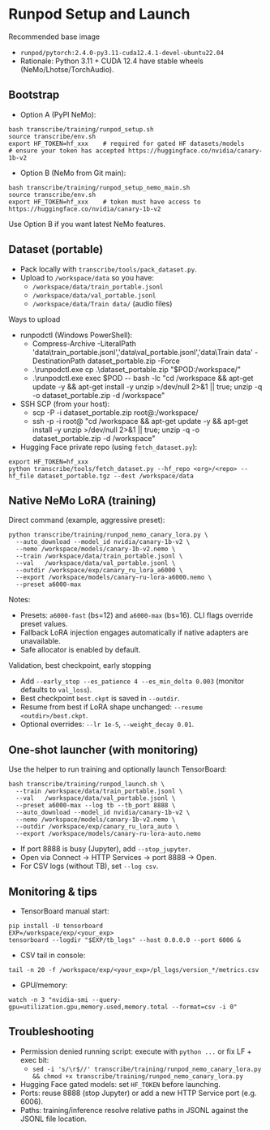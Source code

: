 # Runpod Setup and Launch

Recommended base image
- `runpod/pytorch:2.4.0-py3.11-cuda12.4.1-devel-ubuntu22.04`
- Rationale: Python 3.11 + CUDA 12.4 have stable wheels (NeMo/Lhotse/TorchAudio).

## Bootstrap
- Option A (PyPI NeMo):
```
bash transcribe/training/runpod_setup.sh
source transcribe/env.sh
export HF_TOKEN=hf_xxx    # required for gated HF datasets/models
# ensure your token has accepted https://huggingface.co/nvidia/canary-1b-v2
```
- Option B (NeMo from Git main):
```
bash transcribe/training/runpod_setup_nemo_main.sh
source transcribe/env.sh
export HF_TOKEN=hf_xxx    # token must have access to https://huggingface.co/nvidia/canary-1b-v2
```
Use Option B if you want latest NeMo features.

## Dataset (portable)
- Pack locally with `transcribe/tools/pack_dataset.py`.
- Upload to `/workspace/data` so you have:
  - `/workspace/data/train_portable.jsonl`
  - `/workspace/data/val_portable.jsonl`
  - `/workspace/data/Train data/` (audio files)

Ways to upload
- runpodctl (Windows PowerShell):
  - Compress-Archive -LiteralPath 'data\train_portable.jsonl','data\val_portable.jsonl','data\Train data' -DestinationPath dataset_portable.zip -Force
  - .\runpodctl.exe cp .\dataset_portable.zip "$POD:/workspace/"
  - .\runpodctl.exe exec $POD -- bash -lc "cd /workspace && apt-get update -y && apt-get install -y unzip >/dev/null 2>&1 || true; unzip -q -o dataset_portable.zip -d /workspace"
- SSH SCP (from your host):
  - scp -P <port> -i <key> dataset_portable.zip root@<host>:/workspace/
  - ssh -p <port> -i <key> root@<host> "cd /workspace && apt-get update -y && apt-get install -y unzip >/dev/null 2>&1 || true; unzip -q -o dataset_portable.zip -d /workspace"
- Hugging Face private repo (using `fetch_dataset.py`):
```
export HF_TOKEN=hf_xxx
python transcribe/tools/fetch_dataset.py --hf_repo <org>/<repo> --hf_file dataset_portable.tgz --dest /workspace/data
```

## Native NeMo LoRA (training)
Direct command (example, aggressive preset):
```
python transcribe/training/runpod_nemo_canary_lora.py \
  --auto_download --model_id nvidia/canary-1b-v2 \
  --nemo /workspace/models/canary-1b-v2.nemo \
  --train /workspace/data/train_portable.jsonl \
  --val   /workspace/data/val_portable.jsonl \
  --outdir /workspace/exp/canary_ru_lora_a6000 \
  --export /workspace/models/canary-ru-lora-a6000.nemo \
  --preset a6000-max
```
Notes:
- Presets: `a6000-fast` (bs=12) and `a6000-max` (bs=16). CLI flags override preset values.
- Fallback LoRA injection engages automatically if native adapters are unavailable.
- Safe allocator is enabled by default.

Validation, best checkpoint, early stopping
- Add `--early_stop --es_patience 4 --es_min_delta 0.003` (monitor defaults to `val_loss`).
- Best checkpoint `best.ckpt` is saved in `--outdir`.
- Resume from best if LoRA shape unchanged: `--resume <outdir>/best.ckpt`.
- Optional overrides: `--lr 1e-5`, `--weight_decay 0.01`.

## One‑shot launcher (with monitoring)
Use the helper to run training and optionally launch TensorBoard:
```
bash transcribe/training/runpod_launch.sh \
  --train /workspace/data/train_portable.jsonl \
  --val   /workspace/data/val_portable.jsonl \
  --preset a6000-max --log tb --tb_port 8888 \
  --auto_download --model_id nvidia/canary-1b-v2 \
  --nemo /workspace/models/canary-1b-v2.nemo \
  --outdir /workspace/exp/canary_ru_lora_auto \
  --export /workspace/models/canary-ru-lora-auto.nemo
```
- If port 8888 is busy (Jupyter), add `--stop_jupyter`.
- Open via Connect → HTTP Services → port 8888 → Open.
- For CSV logs (without TB), set `--log csv`.

## Monitoring & tips
- TensorBoard manual start:
```
pip install -U tensorboard
EXP=/workspace/exp/<your_exp>
tensorboard --logdir "$EXP/tb_logs" --host 0.0.0.0 --port 6006 &
```
- CSV tail in console:
```
tail -n 20 -f /workspace/exp/<your_exp>/pl_logs/version_*/metrics.csv
```
- GPU/memory:
```
watch -n 3 "nvidia-smi --query-gpu=utilization.gpu,memory.used,memory.total --format=csv -i 0"
```

## Troubleshooting
- Permission denied running script: execute with `python ...` or fix LF + exec bit:
  - `sed -i 's/\r$//' transcribe/training/runpod_nemo_canary_lora.py && chmod +x transcribe/training/runpod_nemo_canary_lora.py`
- Hugging Face gated models: set `HF_TOKEN` before launching.
- Ports: reuse 8888 (stop Jupyter) or add a new HTTP Service port (e.g. 6006).
- Paths: training/inference resolve relative paths in JSONL against the JSONL file location.

